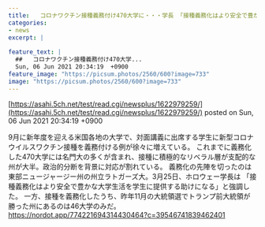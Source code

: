 ```yaml
---
title:   コロナワクチン接種義務付け470大学に・・・学長 「接種義務化はより安全で豊かな大学生活を学生に提供する助けになる」  
categories:
- news
excerpt: |
  
feature_text: |
  ##   コロナワクチン接種義務付け470大学...
  Sun, 06 Jun 2021 20:34:19  +0900
feature_image: "https://picsum.photos/2560/600?image=733"
image: "https://picsum.photos/2560/600?image=733"
---
```


[https://asahi.5ch.net/test/read.cgi/newsplus/1622979259/](https://asahi.5ch.net/test/read.cgi/newsplus/1622979259/)
posted on Sun, 06 Jun 2021 20:34:19  +0900

<!--more-->

9月に新年度を迎える米国各地の大学で、対面講義に出席する学生に新型コロナウイルスワクチン接種を義務付ける例が徐々に増えている。 これまでに義務化した470大学には名門大の多くが含まれ、接種に積極的なリベラル層が支配的な州が大半。政治的分断を背景に対応が割れている。 義務化の先陣を切ったのは東部ニュージャージー州の州立ラトガーズ大。3月25日、ホロウェー学長は 「接種義務化はより安全で豊かな大学生活を学生に提供する助けになる」と強調した。 一方、接種を義務化したうち、昨年11月の大統領選でトランプ前大統領が勝った州にあるのは46大学のみだ。 https://nordot.app/774221694314430464?c=39546741839462401
